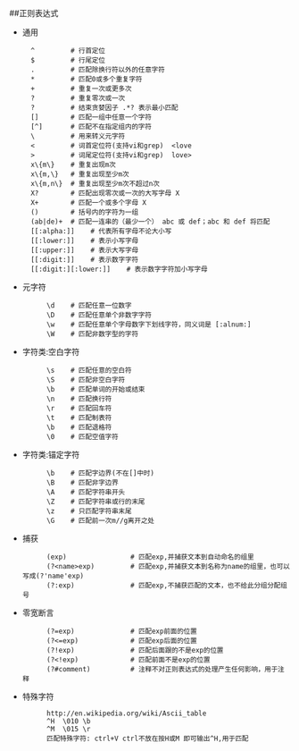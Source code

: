 
##正则表达式

* 通用
	
		^  	      # 行首定位
		$ 	      # 行尾定位
		. 	      # 匹配除换行符以外的任意字符
		*	      # 匹配0或多个重复字符
		+ 	      # 重复一次或更多次
		? 	      # 重复零次或一次
		?         # 结束贪婪因子 .*? 表示最小匹配
		[]	      # 匹配一组中任意一个字符
		[^]	      # 匹配不在指定组内的字符
		\	      # 用来转义元字符
		<	      # 词首定位符(支持vi和grep)  <love
		>	      # 词尾定位符(支持vi和grep)  love>
		x\{m\}    # 重复出现m次
		x\{m,\}   # 重复出现至少m次
		x\{m,n\}  # 重复出现至少m次不超过n次
		X? 	      # 匹配出现零次或一次的大写字母 X
		X+ 	      # 匹配一个或多个字母 X
		()        # 括号内的字符为一组
		(ab|de)+  # 匹配一连串的（最少一个） abc 或 def；abc 和 def 将匹配
		[[:alpha:]]    # 代表所有字母不论大小写
		[[:lower:]]    # 表示小写字母 
		[[:upper:]]    # 表示大写字母
		[[:digit:]]    # 表示数字字符
		[[:digit:][:lower:]]    # 表示数字字符加小写字母 

* 元字符

			\d 	  # 匹配任意一位数字
			\D 	  # 匹配任意单个非数字字符
			\w 	  # 匹配任意单个字母数字下划线字符，同义词是 [:alnum:]
			\W    # 匹配非数字型的字符


* 字符类:空白字符

			\s 	  # 匹配任意的空白符
			\S    # 匹配非空白字符
			\b 	  # 匹配单词的开始或结束
			\n    # 匹配换行符
			\r    # 匹配回车符
			\t    # 匹配制表符
			\b    # 匹配退格符
			\0    # 匹配空值字符


* 字符类:锚定字符

			\b    # 匹配字边界(不在[]中时)
			\B    # 匹配非字边界
			\A    # 匹配字符串开头
			\Z    # 匹配字符串或行的末尾
			\z    # 只匹配字符串末尾
			\G    # 匹配前一次m//g离开之处


* 捕获

			(exp)                # 匹配exp,并捕获文本到自动命名的组里
			(?<name>exp)         # 匹配exp,并捕获文本到名称为name的组里，也可以写成(?'name'exp)
			(?:exp)              # 匹配exp,不捕获匹配的文本，也不给此分组分配组号


* 零宽断言

			(?=exp)              # 匹配exp前面的位置
			(?<=exp)             # 匹配exp后面的位置
			(?!exp)              # 匹配后面跟的不是exp的位置
			(?<!exp)             # 匹配前面不是exp的位置
			(?#comment)	         # 注释不对正则表达式的处理产生任何影响，用于注释



* 特殊字符

			http://en.wikipedia.org/wiki/Ascii_table
			^H  \010 \b  
			^M  \015 \r
			匹配特殊字符: ctrl+V ctrl不放在按H或M 即可输出^H,用于匹配